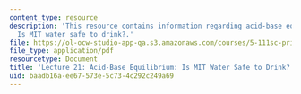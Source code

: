 ```yaml
---
content_type: resource
description: 'This resource contains information regarding acid-base equilibrium:
  Is MIT water safe to drink?.'
file: https://ol-ocw-studio-app-qa.s3.amazonaws.com/courses/5-111sc-principles-of-chemical-science-fall-2014/baadb16aee67573e5c734c292c249a69_MIT5_111F14_Lec21.pdf
file_type: application/pdf
resourcetype: Document
title: 'Lecture 21: Acid-Base Equilibrium: Is MIT Water Safe to Drink?'
uid: baadb16a-ee67-573e-5c73-4c292c249a69
---
```

